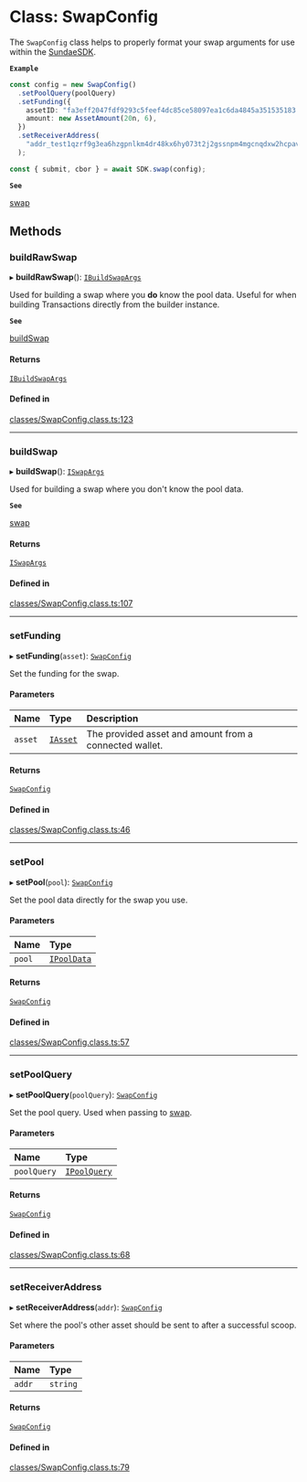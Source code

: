 # Class: SwapConfig

The `SwapConfig` class helps to properly format your swap arguments for use within the [SundaeSDK](SundaeSDK.md).

**`Example`**

```ts
const config = new SwapConfig()
  .setPoolQuery(poolQuery)
  .setFunding({
    assetID: "fa3eff2047fdf9293c5feef4dc85ce58097ea1c6da4845a351535183.74494e4459",
    amount: new AssetAmount(20n, 6),
  })
  .setReceiverAddress(
    "addr_test1qzrf9g3ea6hzgpnlkm4dr48kx6hy073t2j2gssnpm4mgcnqdxw2hcpavmh0vexyzg476ytc9urgcnalujkcewtnd2yzsfd9r32"
  );

const { submit, cbor } = await SDK.swap(config);
```

**`See`**

[swap](SundaeSDK.md#swap)

## Methods

### buildRawSwap

▸ **buildRawSwap**(): [`IBuildSwapArgs`](../interfaces/IBuildSwapArgs.md)

Used for building a swap where you **do** know the pool data.
Useful for when building Transactions directly from the builder instance.

**`See`**

[buildSwap](../interfaces/ITxBuilderClass.md#buildswap)

#### Returns

[`IBuildSwapArgs`](../interfaces/IBuildSwapArgs.md)

#### Defined in

[classes/SwapConfig.class.ts:123](https://github.com/SundaeSwap-finance/sundae-sdk/blob/main/packages/core/src/classes/SwapConfig.class.ts#L123)

___

### buildSwap

▸ **buildSwap**(): [`ISwapArgs`](../interfaces/ISwapArgs.md)

Used for building a swap where you don't know the pool data.

**`See`**

[swap](SundaeSDK.md#swap)

#### Returns

[`ISwapArgs`](../interfaces/ISwapArgs.md)

#### Defined in

[classes/SwapConfig.class.ts:107](https://github.com/SundaeSwap-finance/sundae-sdk/blob/main/packages/core/src/classes/SwapConfig.class.ts#L107)

___

### setFunding

▸ **setFunding**(`asset`): [`SwapConfig`](SwapConfig.md)

Set the funding for the swap.

#### Parameters

| Name | Type | Description |
| :------ | :------ | :------ |
| `asset` | [`IAsset`](../interfaces/IAsset.md) | The provided asset and amount from a connected wallet. |

#### Returns

[`SwapConfig`](SwapConfig.md)

#### Defined in

[classes/SwapConfig.class.ts:46](https://github.com/SundaeSwap-finance/sundae-sdk/blob/main/packages/core/src/classes/SwapConfig.class.ts#L46)

___

### setPool

▸ **setPool**(`pool`): [`SwapConfig`](SwapConfig.md)

Set the pool data directly for the swap you use.

#### Parameters

| Name | Type |
| :------ | :------ |
| `pool` | [`IPoolData`](../interfaces/IPoolData.md) |

#### Returns

[`SwapConfig`](SwapConfig.md)

#### Defined in

[classes/SwapConfig.class.ts:57](https://github.com/SundaeSwap-finance/sundae-sdk/blob/main/packages/core/src/classes/SwapConfig.class.ts#L57)

___

### setPoolQuery

▸ **setPoolQuery**(`poolQuery`): [`SwapConfig`](SwapConfig.md)

Set the pool query. Used when passing to [swap](SundaeSDK.md#swap).

#### Parameters

| Name | Type |
| :------ | :------ |
| `poolQuery` | [`IPoolQuery`](../interfaces/IPoolQuery.md) |

#### Returns

[`SwapConfig`](SwapConfig.md)

#### Defined in

[classes/SwapConfig.class.ts:68](https://github.com/SundaeSwap-finance/sundae-sdk/blob/main/packages/core/src/classes/SwapConfig.class.ts#L68)

___

### setReceiverAddress

▸ **setReceiverAddress**(`addr`): [`SwapConfig`](SwapConfig.md)

Set where the pool's other asset should be sent to after a successful scoop.

#### Parameters

| Name | Type |
| :------ | :------ |
| `addr` | `string` |

#### Returns

[`SwapConfig`](SwapConfig.md)

#### Defined in

[classes/SwapConfig.class.ts:79](https://github.com/SundaeSwap-finance/sundae-sdk/blob/main/packages/core/src/classes/SwapConfig.class.ts#L79)
